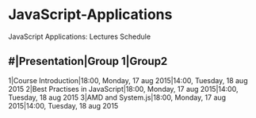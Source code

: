 
# JavaScript-Applications
JavaScript Applications: Lectures Schedule


#|Presentation|Group 1|Group2
-----------------------------
1|Course Introduction|18:00, Monday, 17 aug 2015|14:00, Tuesday, 18 aug 2015
2|Best Practises in JavaScript|18:00, Monday, 17 aug 2015|14:00, Tuesday, 18 aug 2015
3|AMD and System.js|18:00, Monday, 17 aug 2015|14:00, Tuesday, 18 aug 2015